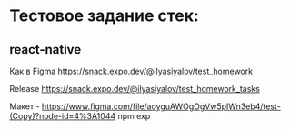 # Тестовое задание стек:

## react-native

Как в Figma https://snack.expo.dev/@ilyasiyalov/test_homework

Release https://snack.expo.dev/@ilyasiyalov/test_homework_tasks

Макет - https://www.figma.com/file/aoyguAWOgOgVw5pIWn3eb4/test-(Copy)?node-id=4%3A1044
npm exp
